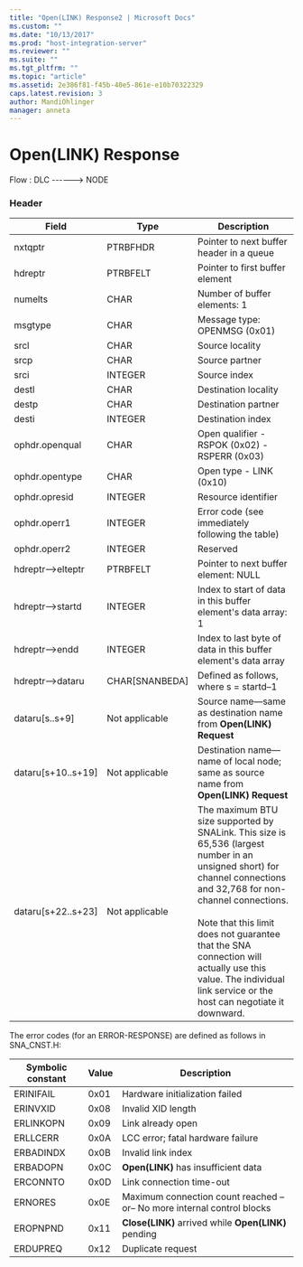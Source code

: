 ```yaml
---
title: "Open(LINK) Response2 | Microsoft Docs"
ms.custom: ""
ms.date: "10/13/2017"
ms.prod: "host-integration-server"
ms.reviewer: ""
ms.suite: ""
ms.tgt_pltfrm: ""
ms.topic: "article"
ms.assetid: 2e386f81-f45b-40e5-861e-e10b70322329
caps.latest.revision: 3
author: MandiOhlinger
manager: anneta
---
```

# Open(LINK) Response
Flow : DLC ------> NODE  
  
### Header  
  
|Field|Type|Description|  
|-----------|----------|-----------------|  
|nxtqptr|PTRBFHDR|Pointer to next buffer header in a queue|  
|hdreptr|PTRBFELT|Pointer to first buffer element|  
|numelts|CHAR|Number of buffer elements: 1|  
|msgtype|CHAR|Message type: OPENMSG (0x01)|  
|srcl|CHAR|Source locality|  
|srcp|CHAR|Source partner|  
|srci|INTEGER|Source index|  
|destl|CHAR|Destination locality|  
|destp|CHAR|Destination partner|  
|desti|INTEGER|Destination index|  
|ophdr.openqual|CHAR|Open qualifier  - RSPOK (0x02)  - RSPERR (0x03)|  
|ophdr.opentype|CHAR|Open type  - LINK (0x10)|  
|ophdr.opresid|INTEGER|Resource identifier|  
|ophdr.operr1|INTEGER|Error code (see immediately following the table)|  
|ophdr.operr2|INTEGER|Reserved|  
|hdreptr–>elteptr|PTRBFELT|Pointer to next buffer element: NULL|  
|hdreptr–>startd|INTEGER|Index to start of data in this buffer element's data array: 1|  
|hdreptr–>endd|INTEGER|Index to last byte of data in this buffer element's data array|  
|hdreptr–>dataru|CHAR[SNANBEDA]|Defined as follows, where s = startd–1|  
|dataru[s..s+9]|Not applicable|Source name—same as destination name from **Open(LINK) Request**|  
|dataru[s+10..s+19]|Not applicable|Destination name—name of local node; same as source name from **Open(LINK) Request**|  
|dataru[s+22..s+23]|Not applicable|The maximum BTU size supported by SNALink. This size is 65,536 (largest number in an unsigned short) for channel connections and 32,768 for non-channel connections.<br /><br /> Note that this limit does not guarantee that the SNA connection will actually use this value. The individual link service or the host can negotiate it downward.|  
  
 The error codes (for an ERROR-RESPONSE) are defined as follows in SNA_CNST.H:  
  
|Symbolic constant|Value|Description|  
|-----------------------|-----------|-----------------|  
|ERINIFAIL|0x01|Hardware initialization failed|  
|ERINVXID|0x08|Invalid XID length|  
|ERLINKOPN|0x09|Link already open|  
|ERLLCERR|0x0A|LCC error; fatal hardware failure|  
|ERBADINDX|0x0B|Invalid link index|  
|ERBADOPN|0x0C|**Open(LINK)** has insufficient data|  
|ERCONNTO|0x0D|Link connection time-out|  
|ERNORES|0x0E|Maximum connection count reached                      –or– No more internal control blocks|  
|EROPNPND|0x11|**Close(LINK)** arrived while **Open(LINK)** pending|  
|ERDUPREQ|0x12|Duplicate request|
